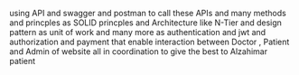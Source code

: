 using API and swagger and postman to call these APIs and many methods and princples as SOLID princples and Architecture like N-Tier and design pattern as unit of work and many more as authentication and jwt and authorization and payment that enable interaction between Doctor , Patient and Admin of website all in coordination to give the best to Alzahimar patient 
